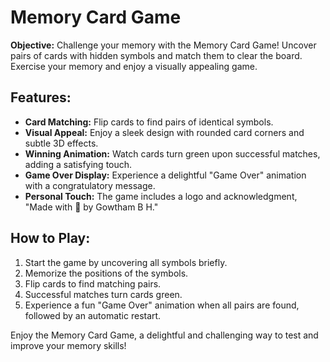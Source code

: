 # Memory Card Game

**Objective:**
Challenge your memory with the Memory Card Game! Uncover pairs of cards with hidden symbols and match them to clear the board. Exercise your memory and enjoy a visually appealing game.

## Features:
- **Card Matching:** Flip cards to find pairs of identical symbols.
- **Visual Appeal:** Enjoy a sleek design with rounded card corners and subtle 3D effects.
- **Winning Animation:** Watch cards turn green upon successful matches, adding a satisfying touch.
- **Game Over Display:** Experience a delightful "Game Over" animation with a congratulatory message.
- **Personal Touch:** The game includes a logo and acknowledgment, "Made with 💜 by Gowtham B H."

## How to Play:
1. Start the game by uncovering all symbols briefly.
2. Memorize the positions of the symbols.
3. Flip cards to find matching pairs.
4. Successful matches turn cards green.
5. Experience a fun "Game Over" animation when all pairs are found, followed by an automatic restart.

Enjoy the Memory Card Game, a delightful and challenging way to test and improve your memory skills!

